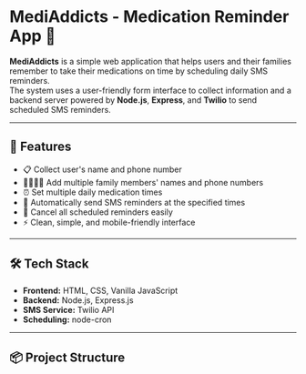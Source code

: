 # MediAddicts - Medication Reminder App 💊

**MediAddicts** is a simple web application that helps users and their families remember to take their medications on time by scheduling daily SMS reminders.  
The system uses a user-friendly form interface to collect information and a backend server powered by **Node.js**, **Express**, and **Twilio** to send scheduled SMS reminders.

---

## 🚀 Features
- 📋 Collect user's name and phone number
- 👨‍👩‍👧‍👦 Add multiple family members' names and phone numbers
- ⏰ Set multiple daily medication times
- 📲 Automatically send SMS reminders at the specified times
- 🧹 Cancel all scheduled reminders easily
- ⚡ Clean, simple, and mobile-friendly interface

---

## 🛠️ Tech Stack
- **Frontend:** HTML, CSS, Vanilla JavaScript
- **Backend:** Node.js, Express.js
- **SMS Service:** Twilio API
- **Scheduling:** node-cron

---

## 📦 Project Structure

